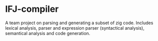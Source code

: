 # IFJ-compiler

A team project on parsing and generating a subset of zig code.
Includes lexical analysis, parser and expression parser (syntactical analysis), semantical analysis and code generation.
